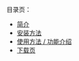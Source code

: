 目录页：
* [简介](https://github.com/ColinTree/TinyWebDB_SAE_PHP/wiki)
* [安装方法](https://github.com/ColinTree/TinyWebDB_SAE_PHP/wiki/%E5%AE%89%E8%A3%85%E6%96%B9%E6%B3%95)
* [使用方法 / 功能介绍](https://github.com/ColinTree/TinyWebDB_SAE_PHP/wiki/%E4%BD%BF%E7%94%A8%E6%96%B9%E6%B3%95---%E5%8A%9F%E8%83%BD%E4%BB%8B%E7%BB%8D)
* [下载页](https://github.com/ColinTree/TinyWebDB_SAE_PHP/wiki/%E4%B8%8B%E8%BD%BD%E9%A1%B5)